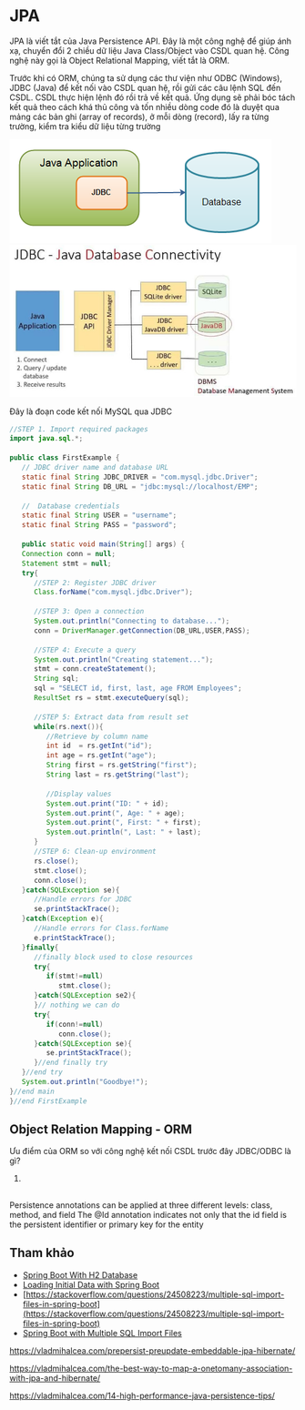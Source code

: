# JPA
JPA là viết tắt của Java Persistence API. Đây là một công nghệ để giúp ánh xạ, chuyển đổi 2 chiều dữ liệu Java Class/Object vào CSDL quan hệ. Công nghệ này gọi là Object Relational Mapping, viết tắt là ORM.

Trước khi có ORM, chúng ta sử dụng các thư viện như ODBC (Windows), JDBC (Java) để kết nối vào CSDL quan hệ, rồi gửi các câu lệnh SQL đến CSDL. CSDL thực hiện lệnh đó rồi trả về kết quả. Ứng dụng sẽ phải bóc tách kết quả theo cách khá thủ công và tốn nhiều dòng code đó là duyệt qua mảng các bản ghi (array of records), ở mỗi dòng (record), lấy ra từng trường, kiểm tra kiểu dữ liệu từng trường

![JDBC](images/jdbc.png)
![JDBC2](images/jdbc1.jpg)

Đây là đoạn code kết nối MySQL qua JDBC
```java
//STEP 1. Import required packages
import java.sql.*;

public class FirstExample {
   // JDBC driver name and database URL
   static final String JDBC_DRIVER = "com.mysql.jdbc.Driver";  
   static final String DB_URL = "jdbc:mysql://localhost/EMP";

   //  Database credentials
   static final String USER = "username";
   static final String PASS = "password";
   
   public static void main(String[] args) {
   Connection conn = null;
   Statement stmt = null;
   try{
      //STEP 2: Register JDBC driver
      Class.forName("com.mysql.jdbc.Driver");

      //STEP 3: Open a connection
      System.out.println("Connecting to database...");
      conn = DriverManager.getConnection(DB_URL,USER,PASS);

      //STEP 4: Execute a query
      System.out.println("Creating statement...");
      stmt = conn.createStatement();
      String sql;
      sql = "SELECT id, first, last, age FROM Employees";
      ResultSet rs = stmt.executeQuery(sql);

      //STEP 5: Extract data from result set
      while(rs.next()){
         //Retrieve by column name
         int id  = rs.getInt("id");
         int age = rs.getInt("age");
         String first = rs.getString("first");
         String last = rs.getString("last");

         //Display values
         System.out.print("ID: " + id);
         System.out.print(", Age: " + age);
         System.out.print(", First: " + first);
         System.out.println(", Last: " + last);
      }
      //STEP 6: Clean-up environment
      rs.close();
      stmt.close();
      conn.close();
   }catch(SQLException se){
      //Handle errors for JDBC
      se.printStackTrace();
   }catch(Exception e){
      //Handle errors for Class.forName
      e.printStackTrace();
   }finally{
      //finally block used to close resources
      try{
         if(stmt!=null)
            stmt.close();
      }catch(SQLException se2){
      }// nothing we can do
      try{
         if(conn!=null)
            conn.close();
      }catch(SQLException se){
         se.printStackTrace();
      }//end finally try
   }//end try
   System.out.println("Goodbye!");
}//end main
}//end FirstExample
``` 
## Object Relation Mapping - ORM

Ưu điểm của ORM so với công nghệ kết nối CSDL trước đây JDBC/ODBC là gì?

1. 


##


Persistence annotations can be applied at three different levels: class, method, and field
The @Id annotation indicates not only that the id field is the persistent identifier or primary key for the entity

## Tham khảo
- [Spring Boot With H2 Database](https://www.baeldung.com/spring-boot-h2-database)
- [Loading Initial Data with Spring Boot](https://www.baeldung.com/spring-boot-data-sql-and-schema-sql)
- [https://stackoverflow.com/questions/24508223/multiple-sql-import-files-in-spring-boot](https://stackoverflow.com/questions/24508223/multiple-sql-import-files-in-spring-boot)
- [Spring Boot with Multiple SQL Import Files](https://www.baeldung.com/spring-boot-sql-import-files)

https://vladmihalcea.com/prepersist-preupdate-embeddable-jpa-hibernate/

https://vladmihalcea.com/the-best-way-to-map-a-onetomany-association-with-jpa-and-hibernate/


https://vladmihalcea.com/14-high-performance-java-persistence-tips/